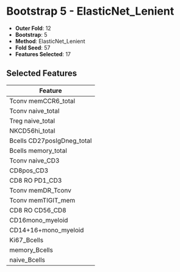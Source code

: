 # Bootstrap 5 - ElasticNet_Lenient

- **Outer Fold**: 12
- **Bootstrap**: 5
- **Method**: ElasticNet_Lenient
- **Fold Seed**: 57
- **Features Selected**: 17

## Selected Features

| Feature |
|---------|
| Tconv memCCR6_total |
| Tconv naive_total |
| Treg naive_total |
| NKCD56hi_total |
| Bcells CD27posIgDneg_total |
| Bcells memory_total |
| Tconv naive_CD3 |
| CD8pos_CD3 |
| CD8 RO PD1_CD3 |
| Tconv memDR_Tconv |
| Tconv memTIGIT_mem |
| CD8 RO CD56_CD8 |
| CD16mono_myeloid |
| CD14+16+mono_myeloid |
| Ki67_Bcells |
| memory_Bcells |
| naive_Bcells |
